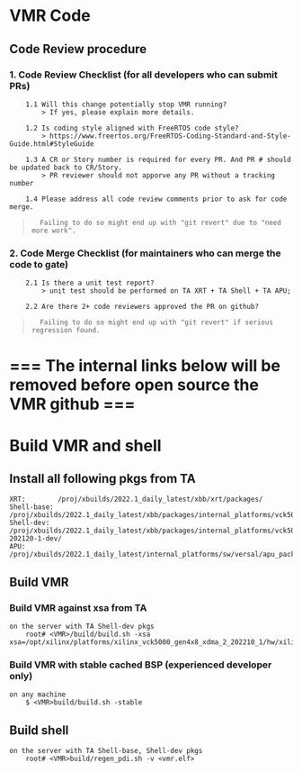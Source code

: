 # VMR Code

## Code Review procedure

### 1. Code Review Checklist (for all developers who can submit PRs)

        1.1 Will this change potentially stop VMR running? 
            > If yes, please explain more details.

        1.2 Is coding style aligned with FreeRTOS code style?
            > https://www.freertos.org/FreeRTOS-Coding-Standard-and-Style-Guide.html#StyleGuide

        1.3 A CR or Story number is required for every PR. And PR # should be updated back to CR/Story.
            > PR reviewer should not apporve any PR without a tracking number

        1.4 Please address all code review comments prior to ask for code merge.

>       Failing to do so might end up with "git revert" due to "need more work".
	
	
### 2. Code Merge Checklist (for maintainers who can merge the code to gate)

        2.1 Is there a unit test report?
            > unit test should be performed on TA XRT + TA Shell + TA APU;

        2.2 Are there 2+ code reviewers approved the PR on github?

>       Failing to do so might end up with "git revert" if serious regression found. 

# === The internal links below will be removed before open source the VMR github ===

# Build VMR and shell

## Install all following pkgs from TA

	XRT: 		/proj/xbuilds/2022.1_daily_latest/xbb/xrt/packages/
	Shell-base: 	/proj/xbuilds/2022.1_daily_latest/xbb/packages/internal_platforms/vck5000/gen4x8_xdma/base/
	Shell-dev: 	/proj/xbuilds/2022.1_daily_latest/xbb/packages/internal_platforms/vck5000/gen4x8_xdma/1-202120-1-dev/
	APU: 		/proj/xbuilds/2022.1_daily_latest/internal_platforms/sw/versal/apu_packages/versal/

## Build VMR

### Build VMR against xsa from TA
    on the server with TA Shell-dev pkgs
        root# <VMR>/build/build.sh -xsa xsa=/opt/xilinx/platforms/xilinx_vck5000_gen4x8_xdma_2_202210_1/hw/xilinx_vck5000_gen4x8_xdma_2_202210_1.xsa

### Build VMR with stable cached BSP (experienced developer only)
    on any machine
        $ <VMR>build/build.sh -stable

## Build shell
    on the server with TA Shell-base, Shell-dev pkgs
        root# <VMR>build/regen_pdi.sh -v <vmr.elf>
